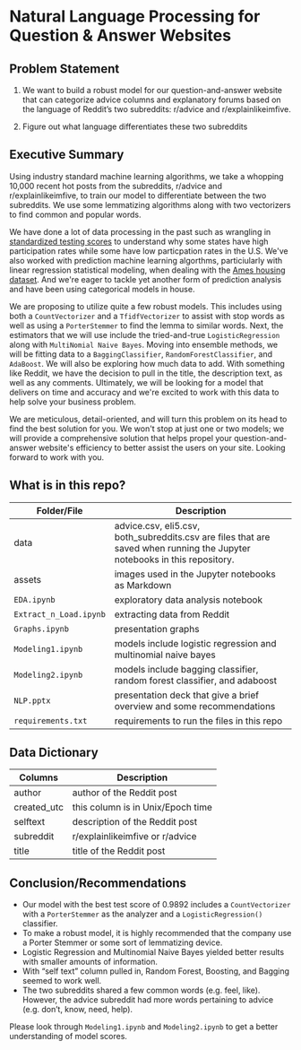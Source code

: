 # Natural Language Processing for Question & Answer Websites

## Problem Statement

1.  We want to build a robust model for our question-and-answer website that can categorize advice columns and explanatory forums based on the language of Reddit’s two subreddits:  r/advice and r/explainlikeimfive.

2.  Figure out what language differentiates these two subreddits

## Executive Summary

Using industry standard machine learning algorithms, we take a whopping 10,000 recent hot posts from the subreddits, r/advice and r/explainlikeimfive, to train our model to differentiate between the two subreddits.  We use some lemmatizing algorithms along with two vectorizers to find common and popular words.

We have done a lot of data processing in the past such as wrangling in [standardized testing scores](https://git.generalassemb.ly/jennyinc777/project_1) to understand why some states have high participation rates while some have low particpation rates in the U.S.  We've also worked with prediction machine learning algorthms, particiularly with linear regression statistical modeling, when dealing with the [Ames housing dataset](https://git.generalassemb.ly/jennyinc777/project_2/tree/working).  And we're eager to tackle yet another form of prediction analysis and have been using categorical models in house.

We are proposing to utilize quite a few robust models.  This includes using both a `CountVectorizer` and a `TfidfVectorizer` to assist with stop words as well as using a `PorterStemmer` to find the lemma to similar words.  Next, the estimators that we will use include the tried-and-true `LogisticRegression` along with `MultiNomial Naive Bayes`.  Moving into ensemble methods, we will be fitting data to a `BaggingClassifier`, `RandomForestClassifier`, and `AdaBoost`.  We will also be exploring how much data to add.  With something like Reddit, we have the decision to pull in the title, the description text, as well as any comments.  Ultimately, we will be looking for a model that delivers on time and accuracy and we're excited to work with this data to help solve your business problem.

We are meticulous, detail-oriented, and will turn this problem on its head to find the best solution for you.  We won't stop at just one or two models; we will provide a comprehensive solution that helps propel your question-and-answer website's efficiency to better assist the users on your site.  Looking forward to work with you.

## What is in this repo?

| Folder/File | Description |
|-|-|
| data | advice.csv, eli5.csv, both_subreddits.csv are files that are saved when running the Jupyter notebooks in this repository. |
| assets | images used in the Jupyter notebooks as Markdown |
| `EDA.ipynb` | exploratory data analysis notebook |
| `Extract_n_Load.ipynb` | extracting data from Reddit |
| `Graphs.ipynb` | presentation graphs |
| `Modeling1.ipynb` | models include logistic regression and multinomial naive bayes |
| `Modeling2.ipynb` | models include bagging classifier, random forest classifier, and adaboost |
| `NLP.pptx` | presentation deck that give a brief overview and some recommendations  |
| `requirements.txt` | requirements to run the files in this repo |

## Data Dictionary

| Columns | Description |
|-|-|
| author | author of the Reddit post |
| created_utc | this column is in Unix/Epoch time |
| selftext | description of the Reddit post |
| subreddit | r/explainlikeimfive or r/advice |
| title | title of the Reddit post |

## Conclusion/Recommendations

- Our model with the best test score of 0.9892 includes a `CountVectorizer` with a `PorterStemmer` as the analyzer and a `LogisticRegression()` classifier.
- To make a robust model, it is highly recommended that the company use a Porter Stemmer or some sort of lemmatizing device.
- Logistic Regression and Multinomial Naive Bayes yielded better results with smaller amounts of information.
- With “self text” column pulled in, Random Forest, Boosting, and Bagging seemed to work well.
- The two subreddits shared a few common words (e.g. feel, like).  However, the advice subreddit had more words pertaining to advice (e.g. don’t, know, need, help).

Please look through `Modeling1.ipynb` and `Modeling2.ipynb` to get a better understanding of model scores.
